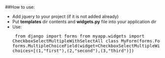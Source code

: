 ##How to use:

* Add jquery to your project (if it is not added already)
* Put __templates__ dir contents and __widgets.py__ file into your application dir
* Use: <pre>
    from django import forms
    from myapp.widgets import CheckboxSelectMultipleWithSelectAll
    class MyForm(forms.Form):
        options = forms.MultipleChoiceField(widget=CheckboxSelectMultipleWithSelectAll, choices=[(1,"first"),(2,"second"),(3,"third")])
</pre>